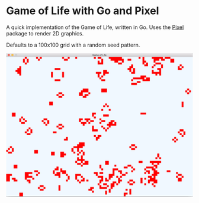 # Game of Life with Go and Pixel

A quick implementation of the Game of Life, written in Go. Uses the [Pixel](https://github.com/faiface/pixel) package to render 2D graphics.

Defaults to a 100x100 grid with a random seed pattern.

![Screenshot of application window](screenshot.png)